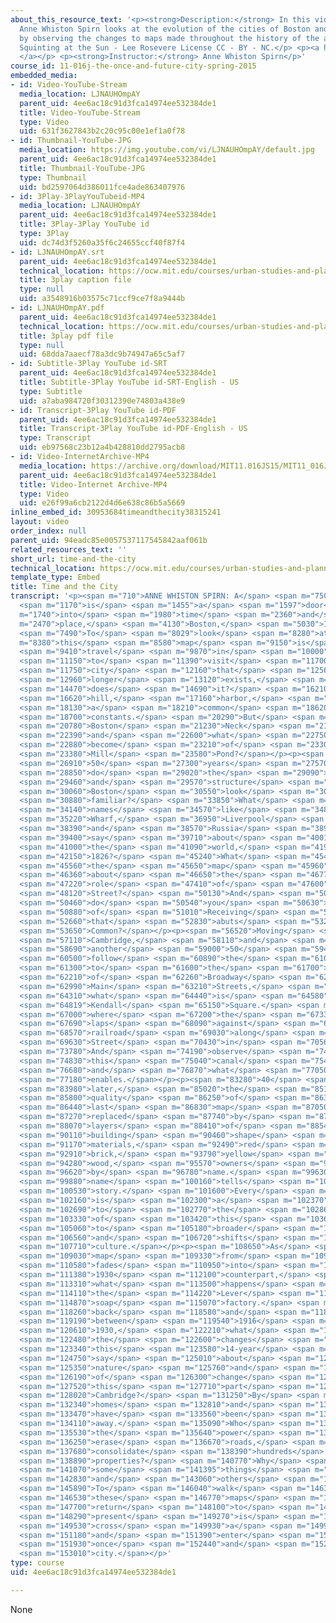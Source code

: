 ```yaml
---
about_this_resource_text: '<p><strong>Description:</strong> In this video, Professor
  Anne Whiston Spirn looks at the evolution of the cities of Boston and Cambridge
  by observing the changes to maps made throughout the history of the area. Music:
  Squinting at the Sun - Lee Rosevere License CC - BY - NC.</p> <p><a href="https://vimeo.com/85058980">https://vimeo.com/85058980
  </a></p> <p><strong>Instructor:</strong> Anne Whiston Spirn</p>'
course_id: 11-016j-the-once-and-future-city-spring-2015
embedded_media:
- id: Video-YouTube-Stream
  media_location: LJNAUHOmpAY
  parent_uid: 4ee6ac18c91d3fca14974ee532384de1
  title: Video-YouTube-Stream
  type: Video
  uid: 631f3627843b2c20c95c00e1ef1a0f78
- id: Thumbnail-YouTube-JPG
  media_location: https://img.youtube.com/vi/LJNAUHOmpAY/default.jpg
  parent_uid: 4ee6ac18c91d3fca14974ee532384de1
  title: Thumbnail-YouTube-JPG
  type: Thumbnail
  uid: bd2597064d386011fce4ade863407976
- id: 3Play-3PlayYouTubeid-MP4
  media_location: LJNAUHOmpAY
  parent_uid: 4ee6ac18c91d3fca14974ee532384de1
  title: 3Play-3Play YouTube id
  type: 3Play
  uid: dc74d3f5260a35f6c24655ccf40f87f4
- id: LJNAUHOmpAY.srt
  parent_uid: 4ee6ac18c91d3fca14974ee532384de1
  technical_location: https://ocw.mit.edu/courses/urban-studies-and-planning/11-016j-the-once-and-future-city-spring-2015/assignments/assignment-3-your-site-over-time/time-and-the-city/LJNAUHOmpAY.srt
  title: 3play caption file
  type: null
  uid: a3548916b03575c71ccf9ce7f8a9444b
- id: LJNAUHOmpAY.pdf
  parent_uid: 4ee6ac18c91d3fca14974ee532384de1
  technical_location: https://ocw.mit.edu/courses/urban-studies-and-planning/11-016j-the-once-and-future-city-spring-2015/assignments/assignment-3-your-site-over-time/time-and-the-city/LJNAUHOmpAY.pdf
  title: 3play pdf file
  type: null
  uid: 68dda7aaecf78a3dc9b74947a65c5af7
- id: Subtitle-3Play YouTube id-SRT
  parent_uid: 4ee6ac18c91d3fca14974ee532384de1
  title: Subtitle-3Play YouTube id-SRT-English - US
  type: Subtitle
  uid: a7aba984720f30312390e74803a438e9
- id: Transcript-3Play YouTube id-PDF
  parent_uid: 4ee6ac18c91d3fca14974ee532384de1
  title: Transcript-3Play YouTube id-PDF-English - US
  type: Transcript
  uid: eb97568c23b12a4b428810dd2795acb8
- id: Video-InternetArchive-MP4
  media_location: https://archive.org/download/MIT11.016JS15/MIT11_016JS15_Time_and_the_City_300k.mp4
  parent_uid: 4ee6ac18c91d3fca14974ee532384de1
  title: Video-Internet Archive-MP4
  type: Video
  uid: e26f99a6cb2122d4d6e638c86b5a5669
inline_embed_id: 30953684timeandthecity38315241
layout: video
order_index: null
parent_uid: 94eadc85e0057537117545842aaf061b
related_resources_text: ''
short_url: time-and-the-city
technical_location: https://ocw.mit.edu/courses/urban-studies-and-planning/11-016j-the-once-and-future-city-spring-2015/assignments/assignment-3-your-site-over-time/time-and-the-city
template_type: Embed
title: Time and the City
transcript: '<p><span m="710">ANNE WHISTON SPIRN: A</span> <span m="750">map</span>
  <span m="1170">is</span> <span m="1455">a</span> <span m="1597">door</span> <span
  m="1740">into</span> <span m="1980">time</span> <span m="2360">and</span> <span
  m="2470">place,</span> <span m="4130">Boston,</span> <span m="5030">1775.</span>
  <span m="7490">To</span> <span m="8029">look</span> <span m="8280">at</span> <span
  m="8380">this</span> <span m="8580">map</span> <span m="9150">is</span> <span m="9300">to</span>
  <span m="9410">travel</span> <span m="9870">in</span> <span m="10000">time,</span>
  <span m="11150">to</span> <span m="11390">visit</span> <span m="11700">a</span>
  <span m="11750">city</span> <span m="12160">that</span> <span m="12560">no</span>
  <span m="12960">longer</span> <span m="13120">exists,</span> <span m="14055">or</span>
  <span m="14470">does</span> <span m="14690">it?</span> <span m="16210">River,</span>
  <span m="16620">hill,</span> <span m="17160">harbor,</span> <span m="17980">and</span>
  <span m="18130">a</span> <span m="18210">common</span> <span m="18620">are</span>
  <span m="18700">constants.</span> <span m="20290">But</span> <span m="20450">where''s</span>
  <span m="20780">Boston</span> <span m="21230">Neck</span> <span m="21490">today</span>
  <span m="22390">and</span> <span m="22600">what</span> <span m="22750">has</span>
  <span m="22880">become</span> <span m="23210">of</span> <span m="23300">the</span>
  <span m="23380">Mill</span> <span m="23580">Pond?</span></p><p><span m="26500">Fly</span>
  <span m="26910">50</span> <span m="27300">years</span> <span m="27570">forward,</span>
  <span m="28850">do</span> <span m="29020">the</span> <span m="29090">shape</span>
  <span m="29460">and</span> <span m="29570">structure</span> <span m="30010">of</span>
  <span m="30060">Boston</span> <span m="30550">look</span> <span m="30760">more</span>
  <span m="30880">familiar?</span> <span m="33850">What</span> <span m="34060">do</span>
  <span m="34140">names</span> <span m="34570">like</span> <span m="34830">India</span>
  <span m="35220">Wharf,</span> <span m="36950">Liverpool</span> <span m="37310">Wharf,</span>
  <span m="38390">and</span> <span m="38570">Russia</span> <span m="38930">Wharf</span>
  <span m="39400">say</span> <span m="39710">about</span> <span m="40010">Boston,</span>
  <span m="41000">the</span> <span m="41090">world,</span> <span m="41990">in</span>
  <span m="42150">1826?</span> <span m="45240">What</span> <span m="45410">does</span>
  <span m="45560">the</span> <span m="45650">map</span> <span m="45960">reveal</span>
  <span m="46360">about</span> <span m="46650">the</span> <span m="46770">original</span>
  <span m="47220">role</span> <span m="47410">of</span> <span m="47600">Washington</span>
  <span m="48120">Street?</span> <span m="50130">And</span> <span m="50270">what</span>
  <span m="50460">do</span> <span m="50540">you</span> <span m="50630">make</span>
  <span m="50880">of</span> <span m="51010">Receiving</span> <span m="51610">Basin</span>
  <span m="52660">that</span> <span m="52830">abuts</span> <span m="53260">Boston</span>
  <span m="53650">Common?</span></p><p><span m="56520">Moving</span> <span m="56830">toward</span>
  <span m="57110">Cambridge,</span> <span m="58110">and</span> <span m="58250">forward</span>
  <span m="58690">another</span> <span m="59000">50</span> <span m="59410">years,</span>
  <span m="60500">follow</span> <span m="60890">the</span> <span m="61000">bridge</span>
  <span m="61300">to</span> <span m="61600">the</span> <span m="61700">juncture</span>
  <span m="62210">of</span> <span m="62260">Broadway</span> <span m="62850">and</span>
  <span m="62990">Main</span> <span m="63210">Streets,</span> <span m="64190">to</span>
  <span m="64310">what</span> <span m="64440">is</span> <span m="64580">now</span>
  <span m="64819">Kendall</span> <span m="65150">Square.</span> <span m="66790">Note</span>
  <span m="67000">where</span> <span m="67200">the</span> <span m="67330">water</span>
  <span m="67690">laps</span> <span m="68090">against</span> <span m="68330">the</span>
  <span m="68570">railroad</span> <span m="69030">along</span> <span m="69330">Albany</span>
  <span m="69630">Street</span> <span m="70430">in</span> <span m="70560">1877.</span>
  <span m="73780">And</span> <span m="74190">observe</span> <span m="74650">how</span>
  <span m="74830">this</span> <span m="75040">canal</span> <span m="75430">functions</span>
  <span m="76680">and</span> <span m="76870">what</span> <span m="77050">it</span>
  <span m="77180">enables.</span></p><p><span m="83280">40</span> <span m="83680">years</span>
  <span m="83980">later,</span> <span m="85020">the</span> <span m="85160">pictorial</span>
  <span m="85800">quality</span> <span m="86250">of</span> <span m="86350">the</span>
  <span m="86440">last</span> <span m="86830">map</span> <span m="87050">is</span>
  <span m="87270">replaced</span> <span m="87740">by</span> <span m="87850">new</span>
  <span m="88070">layers</span> <span m="88410">of</span> <span m="88540">information,</span>
  <span m="90110">building</span> <span m="90460">shape</span> <span m="91050">and</span>
  <span m="91170">materials,</span> <span m="92490">red</span> <span m="92720">for</span>
  <span m="92910">brick,</span> <span m="93790">yellow</span> <span m="94090">for</span>
  <span m="94280">wood,</span> <span m="95570">owners</span> <span m="96010">identified</span>
  <span m="96620">by</span> <span m="96780">name.</span> <span m="99630">Each</span>
  <span m="99880">name</span> <span m="100160">tells</span> <span m="100345">a</span>
  <span m="100530">story.</span> <span m="101600">Every</span> <span m="101820">word</span>
  <span m="102160">is</span> <span m="102300">a</span> <span m="102370">clue</span>
  <span m="102690">to</span> <span m="102770">the</span> <span m="102860">history</span>
  <span m="103330">of</span> <span m="103420">this</span> <span m="103600">neighborhood,</span>
  <span m="105060">to</span> <span m="105180">broader</span> <span m="105580">stories</span>
  <span m="106560">and</span> <span m="106720">shifts</span> <span m="107550">in</span>
  <span m="107710">culture.</span></p><p><span m="108650">As</span> <span m="108820">this</span>
  <span m="109030">map</span> <span m="109330">from</span> <span m="109510">1916</span>
  <span m="110580">fades</span> <span m="110950">into</span> <span m="111160">its</span>
  <span m="111380">1930</span> <span m="112100">counterpart,</span> <span m="113030">watch</span>
  <span m="113310">what</span> <span m="113500">happens</span> <span m="114010">to</span>
  <span m="114110">the</span> <span m="114220">Lever</span> <span m="114510">Brothers</span>
  <span m="114870">soap</span> <span m="115070">factory.</span> <span m="117950">Moving</span>
  <span m="118260">back</span> <span m="118580">and</span> <span m="118700">forth</span>
  <span m="119190">between</span> <span m="119540">1916</span> <span m="120510">and</span>
  <span m="120610">1930,</span> <span m="122210">what</span> <span m="122410">do</span>
  <span m="122480">the</span> <span m="122600">changes</span> <span m="123150">over</span>
  <span m="123340">this</span> <span m="123580">14-year</span> <span m="124200">period</span>
  <span m="124750">say</span> <span m="125010">about</span> <span m="125270">the</span>
  <span m="125350">nature</span> <span m="125760">and</span> <span m="125870">pace</span>
  <span m="126190">of</span> <span m="126300">change</span> <span m="127390">in</span>
  <span m="127520">this</span> <span m="127710">part</span> <span m="127920">of</span>
  <span m="128020">Cambridge?</span> <span m="131250">By</span> <span m="131360">1970,</span>
  <span m="132340">homes</span> <span m="132810">and</span> <span m="132900">factories</span>
  <span m="133470">have</span> <span m="133560">been</span> <span m="133700">swept</span>
  <span m="134110">away.</span> <span m="135090">Who</span> <span m="135320">has</span>
  <span m="135530">the</span> <span m="135640">power</span> <span m="136080">to</span>
  <span m="136250">erase</span> <span m="136670">roads,</span> <span m="137360">to</span>
  <span m="137680">consolidate</span> <span m="138390">hundreds</span> <span m="138810">of</span>
  <span m="138890">properties?</span> <span m="140770">Why</span> <span m="140920">do</span>
  <span m="141070">some</span> <span m="141395">things</span> <span m="141720">persist</span>
  <span m="142830">and</span> <span m="143060">others</span> <span m="143430">disappear?</span>
  <span m="145890">To</span> <span m="146040">walk</span> <span m="146390">through</span>
  <span m="146530">these</span> <span m="146770">maps</span> <span m="147550">and</span>
  <span m="147700">return</span> <span m="148100">to</span> <span m="148180">the</span>
  <span m="148290">present</span> <span m="149270">is</span> <span m="149420">to</span>
  <span m="149530">cross</span> <span m="149930">a</span> <span m="149980">threshold</span>
  <span m="151180">and</span> <span m="151390">enter</span> <span m="151750">the</span>
  <span m="151930">once</span> <span m="152440">and</span> <span m="152610">future</span>
  <span m="153010">city.</span></p>'
type: course
uid: 4ee6ac18c91d3fca14974ee532384de1

---
```

None